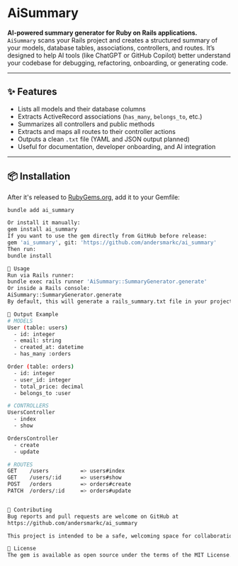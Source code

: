# AiSummary

**AI-powered summary generator for Ruby on Rails applications.**  
`AiSummary` scans your Rails project and creates a structured summary of your models, database tables, associations, controllers, and routes. It’s designed to help AI tools (like ChatGPT or GitHub Copilot) better understand your codebase for debugging, refactoring, onboarding, or generating code.

---

## ✨ Features

- Lists all models and their database columns
- Extracts ActiveRecord associations (`has_many`, `belongs_to`, etc.)
- Summarizes all controllers and public methods
- Extracts and maps all routes to their controller actions
- Outputs a clean `.txt` file (YAML and JSON output planned)
- Useful for documentation, developer onboarding, and AI integration

---

## 📦 Installation

After it's released to [RubyGems.org](https://rubygems.org/gems/ai_summary), add it to your Gemfile:

```bash
bundle add ai_summary

Or install it manually:
gem install ai_summary
If you want to use the gem directly from GitHub before release:
gem 'ai_summary', git: 'https://github.com/andersmarkc/ai_summary'
Then run:
bundle install

🚀 Usage
Run via Rails runner:
bundle exec rails runner 'AiSummary::SummaryGenerator.generate'
Or inside a Rails console:
AiSummary::SummaryGenerator.generate
By default, this will generate a rails_summary.txt file in your project root.

📂 Output Example
# MODELS
User (table: users)
  - id: integer
  - email: string
  - created_at: datetime
  - has_many :orders

Order (table: orders)
  - id: integer
  - user_id: integer
  - total_price: decimal
  - belongs_to :user

# CONTROLLERS
UsersController
  - index
  - show

OrdersController
  - create
  - update

# ROUTES
GET    /users          => users#index
GET    /users/:id      => users#show
POST   /orders         => orders#create
PATCH  /orders/:id     => orders#update


🤝 Contributing
Bug reports and pull requests are welcome on GitHub at
https://github.com/andersmarkc/ai_summary

This project is intended to be a safe, welcoming space for collaboration. Contributors are expected to follow the Code of Conduct.

📜 License
The gem is available as open source under the terms of the MIT License.



